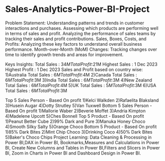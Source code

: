 # Sales-Analytics-Power-BI-Project
Problem Statement: 
Understanding patterns and trends in customer interactions and purchases.
Assessing which products are performing well in terms of sales and profit.
Analyzing the performance of sales teams by tracking their sales and profit contributions.
Sales, Boxes, Costs, and Profits: Analyzing these key factors to understand overall business performance.
Month-over-Month (MoM) Changes: Tracking changes over time to identify growth trends and areas for improvement.

Keys Insights:
Total Sales : $34M
Total Profit :$21M
Highest Sales : 1 Dec 2023
Highest Profit : 1 Dec 2023
Sales and Profit based on country wise:
1)Australia
Total Sales : $6M
Total Profit :$4M
2)Canada
Total Sales : $6M
Total Profit :$3M
3)India
Total Sales : $6M
Total Profit :$3M
4)New Zealand
Total Sales : $6M
Total Profit :$4M
5)UK
Total Sales : $5M
Total Profit :$3M
6)USA
Total Sales : $6M
Total Profit :$3M

Top 5 Sales Person - Based On profit
1)Kelci Walkden 2)Rafaelita Blaksland 3)Husein Augar 4)Dotty Strutley 5)Van Tuxwell
Bottom 5 Sales Person - Based On profit
1)Mallorie Waber 2)Beverie Moffet 3)Andria Kimpton 4)Madelene Upcott 5)Ches Bonnell
Top 5 Product - Based On profit
1)Peanut Better Cube 2)99% Dark and Pure 3)Manuka Honey Choco 4)Smooth Silky Salty 5)Orange Choco
Bottom 5 Product - Based On profit
1)85% Dark Bites 2)Mint Chip Choco 3)Drinking Coco 4)50% Dark Bites 5)Baker's Choco Chips
Project Learning: 
Data Cleaning & Processing in Power BI,DAX in Power BI, Bookmarks,Measures and Calculations in Power BI, Create New Columns and Tables in Power BI,Filters and Slicers in Power BI, Zoom in Charts in Power BI and Dashboard Design in Power BI.
